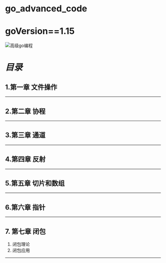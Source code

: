 # go_advanced_code
# goVersion==1.15
![高级go编程](https://gimg2.baidu.com/image_search/src=http%3A%2F%2Ft.ki4.cn%2F2020%2F1%2FvIVv6v.jpg&refer=http%3A%2F%2Ft.ki4.cn&app=2002&size=f9999,10000&q=a80&n=0&g=0n&fmt=jpeg?sec=1621305693&t=1a817e6e6ecf0e1ec1890212636f0c19)
# *目录*
## 1.第一章 文件操作
---
## 2.第二章 协程
---
## 3.第三章 通道
---
## 4.第四章 反射
---
## 5.第五章 切片和数组
---
## 6.第六章 指针
---
## 7. 第七章 闭包  
   1.  闭包理论
   2.  闭包应用
---
  
